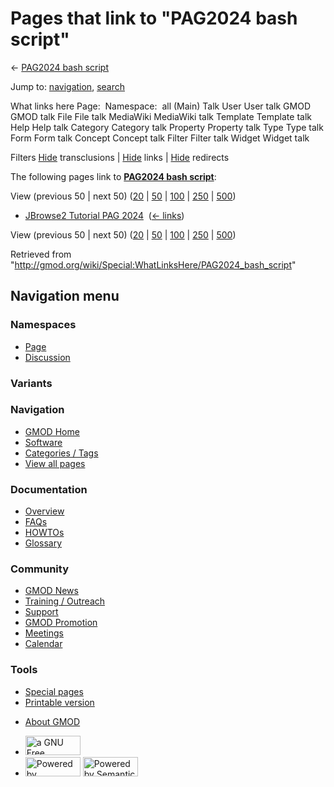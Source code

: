 <div id="mw-page-base" class="noprint">

</div>

<div id="mw-head-base" class="noprint">

</div>

<div id="content" class="mw-body" role="main">

<span id="top"></span>

<div id="mw-js-message" style="display:none;">

</div>



# <span dir="auto">Pages that link to "PAG2024 bash script"</span>

<div id="bodyContent">

<div id="contentSub">

← [PAG2024 bash script](/wiki/PAG2024_bash_script "PAG2024 bash script")

</div>

<div id="jump-to-nav" class="mw-jump">

Jump to: [navigation](#mw-navigation), [search](#p-search)

</div>

<div id="mw-content-text">

What links here Page:  Namespace:  all (Main) Talk User User talk GMOD
GMOD talk File File talk MediaWiki MediaWiki talk Template Template talk
Help Help talk Category Category talk Property Property talk Type Type
talk Form Form talk Concept Concept talk Filter Filter talk Widget
Widget talk

Filters
[Hide](/mediawiki/index.php?title=Special:WhatLinksHere/PAG2024_bash_script&hidetrans=1 "Special:WhatLinksHere/PAG2024 bash script")
transclusions \|
[Hide](/mediawiki/index.php?title=Special:WhatLinksHere/PAG2024_bash_script&hidelinks=1 "Special:WhatLinksHere/PAG2024 bash script")
links \|
[Hide](/mediawiki/index.php?title=Special:WhatLinksHere/PAG2024_bash_script&hideredirs=1 "Special:WhatLinksHere/PAG2024 bash script")
redirects

The following pages link to **[PAG2024 bash
script](/wiki/PAG2024_bash_script "PAG2024 bash script")**:

View (previous 50 \| next 50)
([20](/mediawiki/index.php?title=Special:WhatLinksHere/PAG2024_bash_script&limit=20 "Special:WhatLinksHere/PAG2024 bash script")
\|
[50](/mediawiki/index.php?title=Special:WhatLinksHere/PAG2024_bash_script&limit=50 "Special:WhatLinksHere/PAG2024 bash script")
\|
[100](/mediawiki/index.php?title=Special:WhatLinksHere/PAG2024_bash_script&limit=100 "Special:WhatLinksHere/PAG2024 bash script")
\|
[250](/mediawiki/index.php?title=Special:WhatLinksHere/PAG2024_bash_script&limit=250 "Special:WhatLinksHere/PAG2024 bash script")
\|
[500](/mediawiki/index.php?title=Special:WhatLinksHere/PAG2024_bash_script&limit=500 "Special:WhatLinksHere/PAG2024 bash script"))

- [JBrowse2 Tutorial PAG
  2024](/wiki/JBrowse2_Tutorial_PAG_2024 "JBrowse2 Tutorial PAG 2024") ‎
  <span class="mw-whatlinkshere-tools">([←
  links](/mediawiki/index.php?title=Special:WhatLinksHere&target=JBrowse2+Tutorial+PAG+2024 "Special:WhatLinksHere"))</span>

View (previous 50 \| next 50)
([20](/mediawiki/index.php?title=Special:WhatLinksHere/PAG2024_bash_script&limit=20 "Special:WhatLinksHere/PAG2024 bash script")
\|
[50](/mediawiki/index.php?title=Special:WhatLinksHere/PAG2024_bash_script&limit=50 "Special:WhatLinksHere/PAG2024 bash script")
\|
[100](/mediawiki/index.php?title=Special:WhatLinksHere/PAG2024_bash_script&limit=100 "Special:WhatLinksHere/PAG2024 bash script")
\|
[250](/mediawiki/index.php?title=Special:WhatLinksHere/PAG2024_bash_script&limit=250 "Special:WhatLinksHere/PAG2024 bash script")
\|
[500](/mediawiki/index.php?title=Special:WhatLinksHere/PAG2024_bash_script&limit=500 "Special:WhatLinksHere/PAG2024 bash script"))

</div>

<div class="printfooter">

Retrieved from
"<http://gmod.org/wiki/Special:WhatLinksHere/PAG2024_bash_script>"

</div>

<div id="catlinks" class="catlinks catlinks-allhidden">

</div>

<div class="visualClear">

</div>

</div>

</div>

<div id="mw-navigation">

## Navigation menu

<div id="mw-head">



<div id="left-navigation">

<div id="p-namespaces" class="vectorTabs" role="navigation"
aria-labelledby="p-namespaces-label">

### Namespaces

- <span id="ca-nstab-main"><a href="/wiki/PAG2024_bash_script" accesskey="c"
  title="View the content page [c]">Page</a></span>
- <span id="ca-talk"><a
  href="/mediawiki/index.php?title=Talk:PAG2024_bash_script&amp;action=edit&amp;redlink=1"
  accesskey="t"
  title="Discussion about the content page [t]">Discussion</a></span>

</div>

<div id="p-variants" class="vectorMenu emptyPortlet" role="navigation"
aria-labelledby="p-variants-label">

### 

### Variants[](#)

<div class="menu">

</div>

</div>

</div>

<div id="right-navigation">





</div>



</div>

</div>

</div>

<div id="mw-panel">

<div id="p-logo" role="banner">

<a href="/wiki/Main_Page"
style="background-image: url(http://gmod.org/images/GMOD-cogs.png);"
title="Visit the main page"></a>

</div>

<div id="p-Navigation" class="portal" role="navigation"
aria-labelledby="p-Navigation-label">

### Navigation

<div class="body">

- <span id="n-GMOD-Home">[GMOD Home](/wiki/Main_Page)</span>
- <span id="n-Software">[Software](/wiki/GMOD_Components)</span>
- <span id="n-Categories-.2F-Tags">[Categories /
  Tags](/wiki/Categories)</span>
- <span id="n-View-all-pages">[View all
  pages](/wiki/Special:AllPages)</span>

</div>

</div>

<div id="p-Documentation" class="portal" role="navigation"
aria-labelledby="p-Documentation-label">

### Documentation

<div class="body">

- <span id="n-Overview">[Overview](/wiki/Overview)</span>
- <span id="n-FAQs">[FAQs](/wiki/Category:FAQ)</span>
- <span id="n-HOWTOs">[HOWTOs](/wiki/Category:HOWTO)</span>
- <span id="n-Glossary">[Glossary](/wiki/Glossary)</span>

</div>

</div>

<div id="p-Community" class="portal" role="navigation"
aria-labelledby="p-Community-label">

### Community

<div class="body">

- <span id="n-GMOD-News">[GMOD News](/wiki/GMOD_News)</span>
- <span id="n-Training-.2F-Outreach">[Training /
  Outreach](/wiki/Training_and_Outreach)</span>
- <span id="n-Support">[Support](/wiki/Support)</span>
- <span id="n-GMOD-Promotion">[GMOD
  Promotion](/wiki/GMOD_Promotion)</span>
- <span id="n-Meetings">[Meetings](/wiki/Meetings)</span>
- <span id="n-Calendar">[Calendar](/wiki/Calendar)</span>

</div>

</div>

<div id="p-tb" class="portal" role="navigation"
aria-labelledby="p-tb-label">

### Tools

<div class="body">

- <span id="t-specialpages"><a href="/wiki/Special:SpecialPages" accesskey="q"
  title="A list of all special pages [q]">Special pages</a></span>
- <span id="t-print"><a
  href="/mediawiki/index.php?title=Special:WhatLinksHere/PAG2024_bash_script&amp;printable=yes"
  rel="alternate" accesskey="p"
  title="Printable version of this page [p]">Printable version</a></span>

</div>

</div>

</div>

</div>

<div id="footer" role="contentinfo">

- <span id="footer-places-about">[About
  GMOD](/wiki/GMOD:About "GMOD:About")</span>

<!-- -->

- <span id="footer-copyrightico">[<img src="http://www.gnu.org/graphics/gfdl-logo-small.png" width="88"
  height="31" alt="a GNU Free Documentation License" />](http://www.gnu.org/licenses/fdl-1.3.html)</span>
- <span id="footer-poweredbyico">[<img src="/mediawiki/skins/common/images/poweredby_mediawiki_88x31.png"
  width="88" height="31" alt="Powered by MediaWiki" />](//www.mediawiki.org/)
  [<img
  src="/mediawiki/extensions/SemanticMediaWiki/includes/../resources/images/smw_button.png"
  width="88" height="31" alt="Powered by Semantic MediaWiki" />](https://www.semantic-mediawiki.org/wiki/Semantic_MediaWiki)</span>

<div style="clear:both">

</div>

</div>
